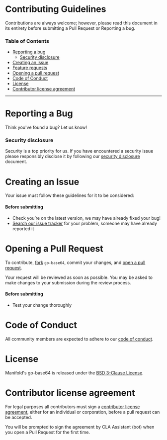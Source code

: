 # Contributing Guidelines

Contributions are always welcome; however, please read this document in its
entirety before submitting a Pull Request or Reporting a bug.

### Table of Contents

- [Reporting a bug](#reporting-a-bug)
  - [Security disclosure](#security-disclosure)
- [Creating an issue](#creating-an-issue)
- [Feature requests](#feature-requests)
- [Opening a pull request](#opening-a-pull-request)
- [Code of Conduct](#code-of-conduct)
- [License](#license)
- [Contributor license agreement](#contributor-license-agreement)

---------------

# Reporting a Bug

Think you've found a bug? Let us know!

### Security disclosure

Security is a top priority for us. If you have encountered a security issue
please responsibly disclose it by following our [security
disclosure](../docs/security.md) document.

# Creating an Issue

Your issue must follow these guidelines for it to be considered:

#### Before submitting

- Check you’re on the latest version, we may have already fixed your bug!
- [Search our issue
  tracker](https://github.com/manifoldco/go-base64/issues/search&type=issues)
  for your problem, someone may have already reported it

# Opening a Pull Request

To contribute, [fork](https://help.github.com/articles/fork-a-repo/)
`go-base64`, commit your changes, and [open a pull
request](https://help.github.com/articles/using-pull-requests/).

Your request will be reviewed as soon as possible. You may be asked to make
changes to your submission during the review process.

#### Before submitting

- Test your change thoroughly


# Code of Conduct

All community members are expected to adhere to our [code of
conduct](./CONDUCT.md).


# License

Manifold's go-base64 is released under the [BSD 3-Clause
License](../LICENSE.md).


# Contributor license agreement

For legal purposes all contributors must sign a [contributor license
agreement](https://cla-assistant.io/manifoldco/go-base64), either for an
individual or corporation, before a pull request can be accepted.

You will be prompted to sign the agreement by CLA Assistant (bot) when you open
a Pull Request for the first time.
